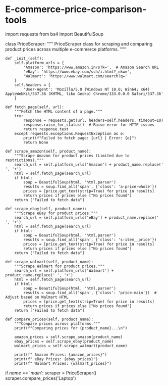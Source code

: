 # E-commerce-price-comparison-tools
import requests
from bs4 import BeautifulSoup

class PriceScraper:
    """
    PriceScraper class for scraping and comparing product prices across multiple e-commerce platforms.
    """

    def _init_(self):
        self.platform_urls = {
            'Amazon': 'https://www.amazon.in/s?k=',  # Amazon Search URL
            'eBay': 'https://www.ebay.com/sch/i.html?_nkw=',
            'Walmart': 'https://www.walmart.com/search?q='
        }
        self.headers = {
            'User-Agent': 'Mozilla/5.0 (Windows NT 10.0; Win64; x64) AppleWebKit/537.36 (KHTML, like Gecko) Chrome/133.0.0.0 Safari/537.36'
        }

    def fetch_page(self, url):
        """Fetch the HTML content of a page."""
        try:
            response = requests.get(url, headers=self.headers, timeout=10)
            response.raise_for_status()  # Raise error for HTTP issues
            return response.text
        except requests.exceptions.RequestException as e:
            print(f"Failed to fetch page: {url} | Error: {e}")
            return None

    def scrape_amazon(self, product_name):
        """Scrape Amazon for product prices (Limited due to restrictions)."""
        search_url = self.platform_urls['Amazon'] + product_name.replace(' ', '+')
        html = self.fetch_page(search_url)
        if html:
            soup = BeautifulSoup(html, 'html.parser')
            results = soup.find_all('span', {'class': 'a-price-whole'})
            prices = [price.get_text(strip=True) for price in results]
            return prices if prices else ["No prices found"]
        return ["Failed to fetch data"]

    def scrape_ebay(self, product_name):
        """Scrape eBay for product prices."""
        search_url = self.platform_urls['eBay'] + product_name.replace(' ', '+')
        html = self.fetch_page(search_url)
        if html:
            soup = BeautifulSoup(html, 'html.parser')
            results = soup.find_all('span', {'class': 's-item__price'})
            prices = [price.get_text(strip=True) for price in results]
            return prices if prices else ["No prices found"]
        return ["Failed to fetch data"]

    def scrape_walmart(self, product_name):
        """Scrape Walmart for product prices."""
        search_url = self.platform_urls['Walmart'] + product_name.replace(' ', '+')
        html = self.fetch_page(search_url)
        if html:
            soup = BeautifulSoup(html, 'html.parser')
            results = soup.find_all('span', {'class': 'price-main'})  # Adjust based on Walmart HTML
            prices = [price.get_text(strip=True) for price in results]
            return prices if prices else ["No prices found"]
        return ["Failed to fetch data"]

    def compare_prices(self, product_name):
        """Compare prices across platforms."""
        print(f"Comparing prices for {product_name}...\n")

        amazon_prices = self.scrape_amazon(product_name)
        ebay_prices = self.scrape_ebay(product_name)
        walmart_prices = self.scrape_walmart(product_name)

        print(f" Amazon Prices: {amazon_prices}")
        print(f" eBay Prices: {ebay_prices}")
        print(f" Walmart Prices: {walmart_prices}")

if _name_ == '_main_':
    scraper = PriceScraper()
    scraper.compare_prices('Laptop')
